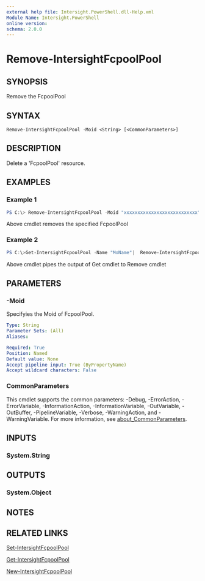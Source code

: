 ```yaml
---
external help file: Intersight.PowerShell.dll-Help.xml
Module Name: Intersight.PowerShell
online version:
schema: 2.0.0
---
```


# Remove-IntersightFcpoolPool

## SYNOPSIS
Remove the FcpoolPool

## SYNTAX

```
Remove-IntersightFcpoolPool -Moid <String> [<CommonParameters>]
```

## DESCRIPTION
Delete a &apos;FcpoolPool&apos; resource.

## EXAMPLES

### Example 1
```powershell
PS C:\> Remove-IntersightFcpoolPool -Moid "xxxxxxxxxxxxxxxxxxxxxxxxxxx"
```
Above cmdlet removes the specified FcpoolPool 

### Example 2
```powershell
PS C:\>Get-IntersightFcpoolPool -Name "MoName"|  Remove-IntersightFcpoolPool
```
Above cmdlet pipes the output of Get cmdlet to Remove cmdlet

## PARAMETERS

### -Moid
Specifyies the Moid of FcpoolPool.

```yaml
Type: String
Parameter Sets: (All)
Aliases:

Required: True
Position: Named
Default value: None
Accept pipeline input: True (ByPropertyName)
Accept wildcard characters: False
```

### CommonParameters
This cmdlet supports the common parameters: -Debug, -ErrorAction, -ErrorVariable, -InformationAction, -InformationVariable, -OutVariable, -OutBuffer, -PipelineVariable, -Verbose, -WarningAction, and -WarningVariable. For more information, see [about_CommonParameters](http://go.microsoft.com/fwlink/?LinkID=113216).

## INPUTS

### System.String

## OUTPUTS

### System.Object
## NOTES

## RELATED LINKS

[Set-IntersightFcpoolPool](./Set-IntersightFcpoolPool.md)

[Get-IntersightFcpoolPool](./Get-IntersightFcpoolPool.md)

[New-IntersightFcpoolPool](./New-IntersightFcpoolPool.md)

